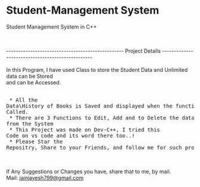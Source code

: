 # Student-Management System

Student Management System in C++

<br><br>
-------------------------------------------------  Project Details -------------------------------------------------<br><br>
In this Program, I have used Class to store the Student Data and Unlimited data can be Stored<br>and can be Accessed.<br>
<br> <pre> * All the Data\History of Books is Saved and displayed when the function is Called.
<br> * There are 3 Functions to Edit, Add and to Delete the data from the System
<br> * This Project was made on Dev-C++, I tried this Code on vs code and its word there too..!
<br> * Please Star the Repositry, Share to your Friends, and follow me for such projects.</pre>
<br><br>If Any Suggestions or Changes you have, share that to me, by mail.
<br>Mail: jainjayesh799@gmail.com
